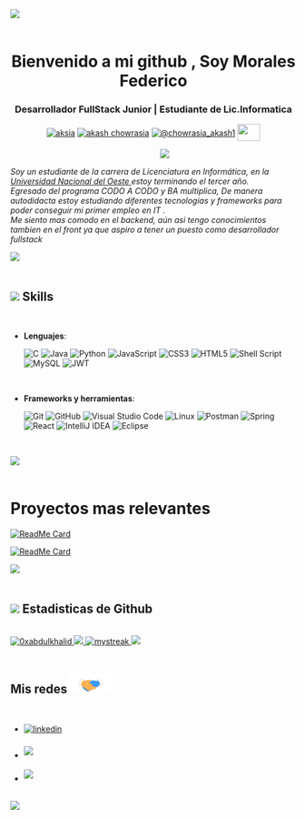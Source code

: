 <img src="https://user-images.githubusercontent.com/73097560/115834477-dbab4500-a447-11eb-908a-139a6edaec5c.gif"><br><br>
<h1 align="center">Bienvenido a mi github , Soy Morales Federico</h1>
<h3 align="center">Desarrollador FullStack Junior | Estudiante de Lic.Informatica </h3>
<p align="center">
<a href="https://www.linkedin.com/in/federico-morales-r/" target="blank"><img align="center" src="https://cdn.jsdelivr.net/npm/simple-icons@3.0.1/icons/linkedin.svg" alt="aksia" height="30" width="40" /></a>
<a href="https://www.codewars.com/users/FdMorales" target="blank"><img align="center" src="https://cdn.jsdelivr.net/npm/simple-icons@3.0.1/icons/codewars.svg" alt="akash chowrasia" height="30" width="40" /></a>
<a href="https://www.hackerrank.com/danifmoraless?hr_r=1" target="blank"><img align="center" src="https://cdn.jsdelivr.net/npm/simple-icons@3.0.1/icons/hackerrank.svg" alt="@chowrasia_akash1" height="30" width="40" /></a>
 <a href = "mailto:federico.da.morales@gmail.com"><img align="center" src="https://simpleicons.org/icons/gmail.svg" height="30" width="40" /></a>
</p>
</p>

<img align= "right" width= "240" src= "https://pa1.narvii.com/6580/8098c6e9207376889eeb0532d9f5a0723c4d73f5_hq.gif"/>

<br>

<p>
  <em>
    Soy un estudiante de la carrera de Licenciatura en Informática, en la <a href="https://www.uno.edu.ar/"> Universidad Nacional del Oeste </a> estoy terminando el tercer año.<br>
Egresado del programa CODO A CODO y BA multiplica, De manera autodidacta estoy estudiando diferentes tecnologias y frameworks para poder conseguir mi primer empleo en IT . <br>
Me siento mas comodo en el backend, aún asi tengo conocimientos tambien en el front ya que aspiro a tener un puesto como desarrollador fullstack
  </em> 
  <br>
</p>

<img src="https://user-images.githubusercontent.com/73097560/115834477-dbab4500-a447-11eb-908a-139a6edaec5c.gif"><br><br>


## <img src="https://media2.giphy.com/media/QssGEmpkyEOhBCb7e1/giphy.gif?cid=ecf05e47a0n3gi1bfqntqmob8g9aid1oyj2wr3ds3mg700bl&rid=giphy.gif" width ="25"><b> Skills</b>
<br>

<p align="center">

- **Lenguajes**:
    
    ![C](https://img.shields.io/badge/C%20-%232370ED.svg?style=for-the-badge&logo=c&logoColor=white)
    ![Java](https://img.shields.io/badge/java-%23ED8B00.svg?style=for-the-badge&logo=openjdk&logoColor=white)
    ![Python](https://img.shields.io/badge/Python%20-%2314354C.svg?style=for-the-badge&logo=python&logoColor=white)
    ![JavaScript](https://img.shields.io/badge/javascript-%23323330.svg?style=for-the-badge&logo=javascript&logoColor=%23F7DF1E)
    ![CSS3](https://img.shields.io/badge/css3-%231572B6.svg?style=for-the-badge&logo=css3&logoColor=white)
    ![HTML5](https://img.shields.io/badge/html5-%23E34F26.svg?style=for-the-badge&logo=html5&logoColor=white)
    ![Shell Script](https://img.shields.io/badge/shell_script-%23121011.svg?style=for-the-badge&logo=gnu-bash&logoColor=white)
    ![MySQL](https://img.shields.io/badge/mysql-%2300f.svg?style=for-the-badge&logo=mysql&logoColor=white)
    ![JWT](https://img.shields.io/badge/JWT-black?style=for-the-badge&logo=JSON%20web%20tokens)


<br>

- **Frameworks y herramientas**:

    ![Git](https://img.shields.io/badge/git-%23F05033.svg?style=for-the-badge&logo=git&logoColor=white)
    ![GitHub](https://img.shields.io/badge/github-%23121011.svg?style=for-the-badge&logo=github&logoColor=white)
    ![Visual Studio Code](https://img.shields.io/badge/Visual%20Studio%20Code-0078d7.svg?style=for-the-badge&logo=visual-studio-code&logoColor=white)
    ![Linux](https://img.shields.io/badge/Linux-FCC624?style=for-the-badge&logo=linux&logoColor=black)
    ![Postman](https://img.shields.io/badge/Postman-FF6C37?style=for-the-badge&logo=postman&logoColor=white)
    ![Spring](https://img.shields.io/badge/spring-%236DB33F.svg?style=for-the-badge&logo=spring&logoColor=white)
    ![React](https://img.shields.io/badge/react-%2320232a.svg?style=for-the-badge&logo=react&logoColor=%2361DAFB)
    ![IntelliJ IDEA](https://img.shields.io/badge/IntelliJIDEA-000000.svg?style=for-the-badge&logo=intellij-idea&logoColor=white)
    ![Eclipse](https://img.shields.io/badge/Eclipse-FE7A16.svg?style=for-the-badge&logo=Eclipse&logoColor=white)
  

<br>

<img src="https://user-images.githubusercontent.com/73097560/115834477-dbab4500-a447-11eb-908a-139a6edaec5c.gif"><br><br>

<h1>Proyectos mas relevantes </h1>

[![ReadMe Card](https://github-readme-stats.vercel.app/api/pin/?username=Fede-Morales&repo=APIRestSpring)]([https://github.com/Fede-Morales/APIRestSpring])

[![ReadMe Card](https://github-readme-stats.vercel.app/api/pin/?username=Fede-Morales&repo=APIRestSpring)]([https://github.com/Fede-Morales/APIRestSpring])

<img src="https://user-images.githubusercontent.com/73097560/115834477-dbab4500-a447-11eb-908a-139a6edaec5c.gif"><br><br>

## <img src="https://media.giphy.com/media/iY8CRBdQXODJSCERIr/giphy.gif" width="35"><b> Estadisticas de Github </b>
<br>


<a href="https://github.com/Fede-Morales/">
 
  <img src="https://github-readme-stats.vercel.app/api/top-langs?username=Fede-Morales&show_icons=true&locale=es&layout=compact&line_height=20&title_color=7A7ADB&icon_color=2234AE&text_color=D3D3D3&bg_color=0,000000,130F40" width="375"  alt="0xabdulkhalid"/>
   <img src="https://github-readme-stats.vercel.app/api?username=Fede-Morales&include_all_commits=true&count_private=true&show_icons=true&line_height=20&title_color=7A7ADB&icon_color=2234AE&text_color=D3D3D3&bg_color=0,000000,130F40" width="450"/>
  <img src="https://github-readme-streak-stats.herokuapp.com/?user=Fede-Morales&line_height=20&locale=es&title_color=7A7ADB&icon_color=2234AE&text_color=D3D3D3&bg_color=0,000000,130F40" alt="mystreak"/>

</a>
<img src="https://user-images.githubusercontent.com/73097560/115834477-dbab4500-a447-11eb-908a-139a6edaec5c.gif"><br><br>




## <b> Mis redes</b><img src="https://github.com/0xAbdulKhalid/0xAbdulKhalid/raw/main/assets/mdImages/handshake.gif" width ="80">
<br>
<div align='left'>

<ul>

<li>
<a href="https://www.linkedin.com/in/federico-morales-r/" target="_blank">
<img src="https://img.shields.io/badge/linkedin:  Federico-%2300acee.svg?color=405DE6&style=for-the-badge&logo=linkedin&logoColor=white" alt=linkedin style="margin-bottom: 5px;"/>
</a>
</li>

<br>

<li>
<a href="https://github.com/Fede-Morales/Fede-Morales" target="_blank">
<img src="https://img.shields.io/badge/github: Federico-%23121011.svg?style=for-the-badge&logo=github&logoColor=white alt=github" style="margin-bottom: 5px;"/>
</a>
</li>

<br>

<li>
<a href="mailto:federico.da.morales@gmail.com" target="_blank">
<img src="https://img.shields.io/badge/gmail:  Federico-%23EA4335.svg?style=for-the-badge&logo=gmail&logoColor=white" t=mail style="margin-bottom: 5px;" />
</a>
</li>
	
</ul>
</div>

<br>
<img src="https://user-images.githubusercontent.com/73097560/115834477-dbab4500-a447-11eb-908a-139a6edaec5c.gif">
<br>
<br>
<br>

<div align='center'>


